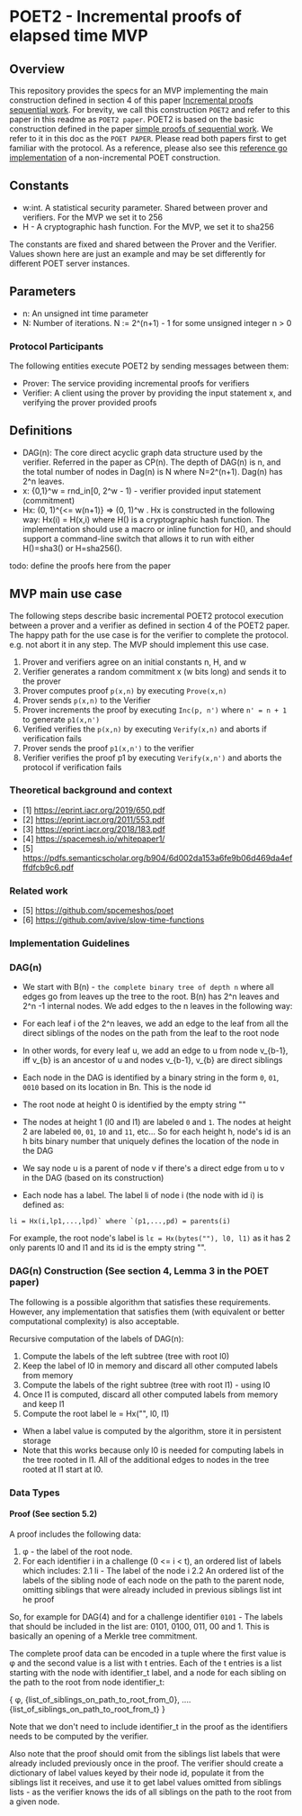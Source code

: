 # POET2 - Incremental proofs of elapsed time MVP

## Overview
This repository provides the specs for an MVP implementing the main construction defined in section 4 of this paper [Incremental proofs sequential work](https://eprint.iacr.org/2019/650]). For brevity, we call this construction `POET2` and refer to this paper in this readme as `POET2 paper`.
POET2 is based on the basic construction defined in the paper [simple proofs of sequential work](https://eprint.iacr.org/2018/183). We refer to it in this doc as the `POET PAPER`.
Please read both papers first to get familiar with the protocol. As a reference, please also see this [reference go implementation](https://github.com/spacemeshos/poet) of a non-incremental POET construction.


## Constants
- w:int. A statistical security parameter. Shared between prover and verifiers. For the MVP we set it to 256
- H - A cryptographic hash function. For the MVP, we set it to sha256

The constants are fixed and shared between the Prover and the Verifier. Values shown here are just an example and may be set differently for different POET server instances.

## Parameters
- n: An unsigned int time parameter
- N: Number of iterations. N := 2^(n+1) - 1 for some unsigned integer n > 0

### Protocol Participants
The following entities execute POET2 by sending messages between them:
- Prover: The service providing incremental proofs for verifiers
- Verifier: A client using the prover by providing the input statement x, and verifying the prover provided proofs

## Definitions
- DAG(n): The core direct acyclic graph data structure used by the verifier. Referred in the paper as CP(n). The depth of DAG(n) is n, and the total number of nodes in Dag(n) is N where N=2^(n+1). Dag(n) has 2^n leaves.
- x: {0,1}^w = rnd_in[0, 2^w - 1) - verifier provided input statement (commitment)
- Hx: (0, 1)^{<= w(n+1)} => (0, 1)^w . Hx is constructed in the following way: Hx(i) = H(x,i) where H() is a cryptographic hash function. The implementation should use a macro or inline function for H(), and should support a command-line switch that allows it to run with either H()=sha3() or H=sha256().

todo: define the proofs here from the paper

## MVP main use case
The following steps describe basic incremental POET2 protocol execution between a prover and a verifier as defined in section 4 of the POET2 paper. The happy path for the use case is for the verifier to complete the protocol. e.g. not abort it in any step. The MVP should implement this use case.

1. Prover and verifiers agree on an initial constants n, H, and  w
2. Verifier generates a random commitment x (w bits long) and sends it to the prover
3. Prover computes proof `p(x,n)` by executing `Prove(x,n)`
4. Prover sends `p(x,n)` to the Verifier
5. Prover increments the proof by executing `Inc(p, n')` where `n' = n + 1` to generate `p1(x,n')`
6. Verified verifies the `p(x,n)` by executing `Verify(x,n)` and aborts if verification fails
7. Prover sends the proof `p1(x,n')` to the verifier
8. Verifier verifies the proof p1 by executing `Verify(x,n')` and aborts the protocol if verification fails

### Theoretical background and context
- [1] https://eprint.iacr.org/2019/650.pdf
- [2] https://eprint.iacr.org/2011/553.pdf
- [3] https://eprint.iacr.org/2018/183.pdf
- [4] https://spacemesh.io/whitepaper1/
- [5] https://pdfs.semanticscholar.org/b904/6d002da153a6fe9b06d469da4efffdfcb9c6.pdf

### Related work
- [5] https://github.com/spcemeshos/poet
- [6] https://github.com/avive/slow-time-functions

### Implementation Guidelines

### DAG(n)
- We start with B(n) - `the complete binary tree of depth n` where all edges go from leaves up the tree to the root. B(n) has 2^n leaves and 2^n -1 internal nodes. We add edges to the n leaves in the following way:
- For each leaf i of the 2^n leaves, we add an edge to the leaf from all the direct siblings of the nodes on the path from the leaf to the root node
- In other words, for every leaf u, we add an edge to u from node v_{b-1}, iff v_{b} is an ancestor of u and nodes v_{b-1}, v_{b} are direct siblings

- Each node in the DAG is identified by a binary string in the form `0`, `01`, `0010` based on its location in Bn. This is the node id
- The root node at height 0 is identified by the empty string ""
- The nodes at height 1 (l0 and l1) are labeled `0` and `1`. The nodes at height 2 are labeled `00`, `01`, `10` and `11`, etc... So for each height h, node's id is an h bits binary number that uniquely defines the location of the node in the DAG
- We say node u is a parent of node v if there's a direct edge from u to v in the DAG (based on its construction)
- Each node has a label. The label li of node i (the node with id i) is defined as:

```
li = Hx(i,lp1,...,lpd)` where `(p1,...,pd) = parents(i)
```

For example, the root node's label is `lε = Hx(bytes(""), l0, l1)` as it has 2 only parents l0 and l1 and its id is the empty string "".

### DAG(n) Construction (See section 4, Lemma 3 in the POET paper)

The following is a possible algorithm that satisfies these requirements. However, any implementation that satisfies them (with equivalent or better computational complexity) is also acceptable.

Recursive computation of the labels of DAG(n):

1. Compute the labels of the left subtree (tree with root l0)
2. Keep the label of l0 in memory and discard all other computed labels from memory
3. Compute the labels of the right subtree (tree with root l1) - using l0
4. Once l1 is computed, discard all other computed labels from memory and keep l1
5. Compute the root label le = Hx("", l0, l1)

- When a label value is computed by the algorithm, store it in persistent storage
- Note that this works because only l0 is needed for computing labels in the tree rooted in l1. All of the additional edges to nodes in the tree rooted at l1 start at l0.

### Data Types

#### Proof (See section 5.2)
A proof includes the following data:
1. φ - the label of the root node.
2. For each identifier i in a challenge (0 <= i < t), an ordered list of labels which includes:
   2.1 li - The label of the node i
   2.2 An ordered list of the labels of the sibling node of each node on the path to the parent node, omitting siblings that were already included in previous siblings list int he proof

So, for example for DAG(4) and for a challenge identifier `0101` - The labels that should be included in the list are: 0101, 0100, 011, 00 and 1. This is basically an opening of a Merkle tree commitment.

The complete proof data can be encoded in a tuple where the first value is φ and the second value is a list with t entries. Each of the t entries is a list starting with the node with identifier_t label, and a node for each sibling on the path to the root from node identifier_t:

{ φ, {list_of_siblings_on_path_to_root_from_0}, .... {list_of_siblings_on_path_to_root_from_t} }

Note that we don't need to include identifier_t in the proof as the identifiers needs to be computed by the verifier.

Also note that the proof should omit from the siblings list labels that were already included previously once in the proof. The verifier should create a dictionary of label values keyed by their node id, populate it from the siblings list it receives, and use it to get label values omitted from siblings lists - as the verifier knows the ids of all siblings on the path to the root from a given node.
